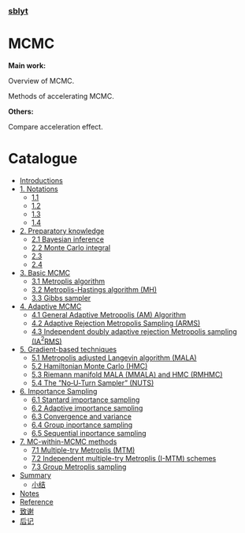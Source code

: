 ### [sblyt](https://mokoutide.github.io/4.1%20General%20Adaptive%20Metropolis%20(AM)%20Algorithm)


# MCMC
**Main work:**

Overview of MCMC.

Methods of accelerating MCMC.

**Others:**

Compare acceleration effect.

# Catalogue

  * [Introductions](README.md)
  * [1. Notations](ch0/not-preface.md)
      * [1.1](ch0/RepSearchPractice.md)
      * [1.2](ch0/RepTaskBasic.md)
      * [1.3](ch0/RepTaskAdvanced.md)
      * [1.4](ch0/handbook.md)
  * [2. Preparatory knowledge](ch1/README.md)
      * [2.1 Bayesian inference](ch0/RepSearchPractice.md)
      * [2.2 Monte Carlo integral](ch1/RepTaskBasic.md)
      * [2.3](ch1/RepTaskAdvanced.md)
      * [2.4](ch1/handbook.md)
  * [3. Basic MCMC](ch2/README.md)
      * [3.1 Metroplis algorithm](ch0/RepSearchPractice.md)
      * [3.2 Metroplis-Hastings algorithm (MH)](ch2/RepTaskBasic.md)
      * [3.3 Gibbs sampler](ch2/RepTaskAdvanced.md)
  * [4. Adaptive MCMC](ch3/README.md)
      * [4.1 General Adaptive Metropolis (AM) Algorithm](https://mokoutide.github.io/4.1%20General%20Adaptive%20Metropolis%20(AM)%20Algorithm)
      * [4.2 Adaptive Rejection Metropolis Sampling (ARMS)](4.2%20Adaptive%20Rejection%20Metropolis%20Sampling%20(ARMS).md)
      * [4.3 Independent doubly adaptive rejection Metropolis sampling (IA$^2$RMS)](4.3%20Independent%20Doubly%20adaptive%20rejection%20Metropolis%20sampling%20(A$^2$RMS).md)
  * [5. Gradient-based techniques](ch4/README.md)
      * [5.1 Metropolis adjusted Langevin algorithm (MALA)](5.1%20Metropolis%20adjusted%20Langevin%20algorithm%20(MALA).md)
      * [5.2 Hamiltonian Monte Carlo (HMC)](5.2%20Hamiltonian%20Monte%20Carlo%20(HMC).md)
      * [5.3 Riemann manifold MALA (MMALA) and HMC (RMHMC)](5.3%20Riemann%20manifold%20MALA%20(MMALA)%20and%20HMC%20(RMHMC).md)
      * [5.4 The ”No‐U‐Turn Sampler” (NUTS)](5.4%20The%20”No‐U‐Turn%20Sampler”%20(NUTS).md)
  * [6. Importance Sampling](ch6/README.md)
      * [6.1 Stantard importance sampling](ch0/RepSearchPractice.md)
      * [6.2 Adaptive importance sampling](ch6/RepTaskBasic.md)
      * [6.3 Convergence and variance](ch6/RepTaskAdvanced.md)
      * [6.4 Group inportance sampling](ch6/handbook.md)
      * [6.5 Sequential inportance sampling]()
  * [7. MC-within-MCMC methods](ch6/README.md)
      * [7.1 Multiple-try Metroplis (MTM)](ch0/RepSearchPractice.md)
      * [7.2 Independent multiple-try Metroplis (I-MTM) schemes]()
      * [7.3 Group Metroplis sampling]()
  * [Summary](ch8/README.md)
      * [小结](ch8/handbook.md)
  * [Notes](ps/handbooks.md)
  * [Reference](ps/ref.md)
  * [致谢](ps/thanks.md)
  * [后记](no_end/postscript.md)  
